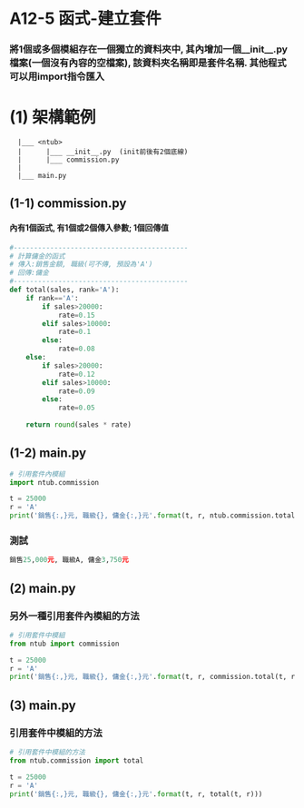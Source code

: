 # A12-5 函式-建立套件

### 將1個或多個模組存在一個獨立的資料夾中, 其內增加一個__init__.py檔案(一個沒有內容的空檔案), 該資料夾名稱即是套件名稱. 其他程式可以用import指令匯入

# (1) 架構範例
```
  |___ <ntub>
  |      |___ __init__.py  (init前後有2個底線)
  |      |___ commission.py 
  |
  |___ main.py
```

## (1-1) commission.py 
#### 內有1個函式, 有1個或2個傳入參數; 1個回傳值

``` python
#-------------------------------------------
# 計算傭金的函式
# 傳入:銷售金額, 職級(可不傳, 預設為'A')
# 回傳:傭金
#-------------------------------------------
def total(sales, rank='A'):
    if rank=='A':
        if sales>20000:
            rate=0.15
        elif sales>10000:
            rate=0.1
        else:
            rate=0.08
    else:
        if sales>20000:
            rate=0.12
        elif sales>10000:
            rate=0.09
        else:
            rate=0.05        
        
    return round(sales * rate)
```

## (1-2) main.py
``` python
# 引用套件內模組
import ntub.commission

t = 25000
r = 'A'
print('銷售{:,}元, 職級{}, 傭金{:,}元'.format(t, r, ntub.commission.total(t, r))) 
```

### 測試
``` python
銷售25,000元, 職級A, 傭金3,750元
``` 


## (2) main.py

### 另外一種引用套件內模組的方法

``` python
# 引用套件中模組
from ntub import commission

t = 25000
r = 'A'
print('銷售{:,}元, 職級{}, 傭金{:,}元'.format(t, r, commission.total(t, r))) 
```



## (3) main.py

### 引用套件中模組的方法

``` python
# 引用套件中模組的方法
from ntub.commission import total

t = 25000
r = 'A'
print('銷售{:,}元, 職級{}, 傭金{:,}元'.format(t, r, total(t, r)))
```

